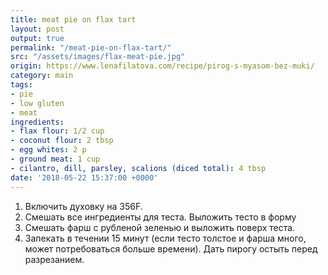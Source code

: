 ```yaml
---
title: meat pie on flax tart
layout: post
output: true
permalink: "/meat-pie-on-flax-tart/"
src: "/assets/images/flax-meat-pie.jpg"
origin: https://www.lenafilatova.com/recipe/pirog-s-myasom-bez-muki/
category: main
tags:
- pie
- low gluten
- meat
ingredients:
- flax flour: 1/2 cup
- coconut flour: 2 tbsp
- egg whites: 2 p
- ground meat: 1 cup
- cilantro, dill, parsley, scalions (diced total): 4 tbsp
date: '2018-05-22 15:37:00 +0000'
---
```


1. Включить духовку на 356F.
2. Смешать все ингредиенты для теста. Выложить тесто в форму
3. Смешать фарш с рубленой зеленью и выложить поверх теста.
4. Запекать в течении 15 минут (если тесто толстое и фарша много, может потребоваться больше времени). Дать пирогу остыть перед разрезанием.